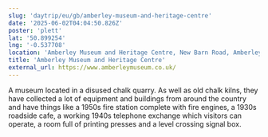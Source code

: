 ```yaml
---
slug: 'daytrip/eu/gb/amberley-museum-and-heritage-centre'
date: '2025-06-02T04:04:50.826Z'
poster: 'plett'
lat: '50.899254'
lng: '-0.537708'
location: 'Amberley Museum and Heritage Centre, New Barn Road, Amberley, Horsham, West Sussex, BN18 9LT, United Kingdom'
title: 'Amberley Museum and Heritage Centre'
external_url: https://www.amberleymuseum.co.uk/
---
```

A museum located in a disused chalk quarry. As well as old chalk kilns, they have collected a lot of equipment and buildings from around the country and have things like a 1950s fire station complete with fire engines, a 1930s roadside cafe, a working 1940s telephone exchange which visitors can operate, a room full of printing presses and a level crossing signal box.